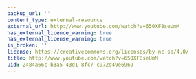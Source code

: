 ```yaml
---
backup_url: ''
content_type: external-resource
external_url: http://www.youtube.com/watch?v=650XF8seUmM
has_external_licence_warning: true
has_external_license_warning: true
is_broken: ''
license: https://creativecommons.org/licenses/by-nc-sa/4.0/
title: http://www.youtube.com/watch?v=650XF8seUmM
uid: 2484a66c-b3a5-43d1-8fc7-c972d49e6969
---
```

